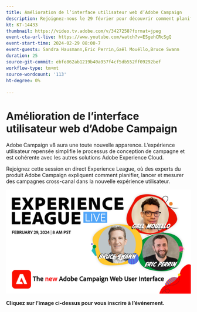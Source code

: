 ```yaml
---
title: Amélioration de l’interface utilisateur web d’Adobe Campaign
description: Rejoignez-nous le 29 février pour découvrir comment planifier, lancer et mesurer des stratégies cross-canal à l’aide de la nouvelle interface utilisateur web d’Adobe Campaign.
kt: KT-14433
thumbnail: https://video.tv.adobe.com/v/3427258?format=jpeg
event-cta-url-live: https://www.youtube.com/watch?v=ESgehCRcSgQ
event-start-time: 2024-02-29 08:00-7
event-guests: Sandra Hausmann,Eric Perrin,Gaël Mouëllo,Bruce Swann
duration: 25
source-git-commit: ebfe862ab1219b40a957f4cf5db552ff09292bef
workflow-type: tm+mt
source-wordcount: '113'
ht-degree: 0%

---
```


# Amélioration de l’interface utilisateur web d’Adobe Campaign

Adobe Campaign v8 aura une toute nouvelle apparence. L’expérience utilisateur repensée simplifie le processus de conception de campagne et est cohérente avec les autres solutions Adobe Experience Cloud.

Rejoignez cette session en direct Experience League, où des experts du produit Adobe Campaign expliquent comment planifier, lancer et mesurer des campagnes cross-canal dans la nouvelle expérience utilisateur.

[![ExL LIVE 29 février 2024](../assets/exl-live-episode-02-29-24-web-banner.png)](https://engage.adobe.com/ExpLeagueLive-240229.html)

**Cliquez sur l’image ci-dessus pour vous inscrire à l’événement.**
